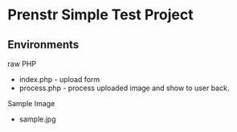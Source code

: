 # Prenstr Simple Test Project

## Environments
raw PHP
- index.php - upload form
- process.php - process uploaded image and show to user back.

Sample Image
- sample.jpg

